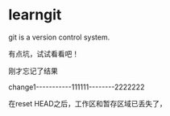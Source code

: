 # learngit
git is a version control system.

有点坑，试试看看吧！

刚才忘记了结果

change1-----------111111--------2222222

在reset HEAD之后，工作区和暂存区域已丢失了，
